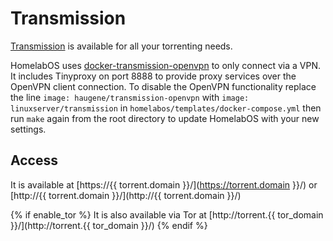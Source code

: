 # Transmission

[Transmission](https://transmissionbt.com/) is available for all your torrenting needs.

HomelabOS uses [docker-transmission-openvpn](https://github.com/haugene/docker-transmission-openvpn) to only connect via a VPN. It includes Tinyproxy on port 8888 to provide proxy services over the OpenVPN client connection. To disable the OpenVPN functionality replace the line `image: haugene/transmission-openvpn` with `image: linuxserver/transmission` in `homelabos/templates/docker-compose.yml` then run `make` again from the root directory to update HomelabOS with your new settings.

## Access

It is available at [https://{{ torrent.domain }}/](https://torrent.domain }}/) or [http://{{ torrent.domain }}/](http://{{ torrent.domain }}/)

{% if enable_tor %}
It is also available via Tor at [http://torrent.{{ tor_domain }}/](http://torrent.{{ tor_domain }}/)
{% endif %}
